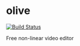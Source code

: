 # olive

[![Build Status](https://travis-ci.org/UnitedRPMs/olive.svg?branch=master)](https://travis-ci.org/UnitedRPMs/olive)


Free non-linear video editor
